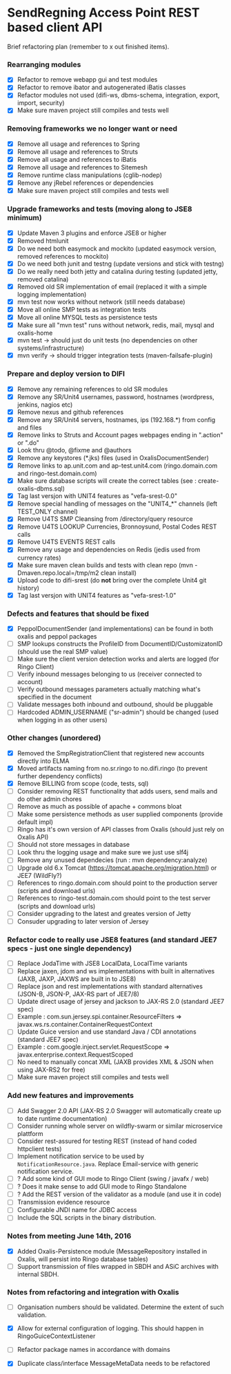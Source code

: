 # SendRegning Access Point REST based client API
Brief refactoring plan (remember to x out finished items).

### Rearranging modules
- [x] Refactor to remove webapp gui and test modules
- [x] Refactor to remove ibator and autogenerated iBatis classes
- [x] Refactor modules not used (difi-ws, dbms-schema, integration, export, import, security)
- [x] Make sure maven project still compiles and tests well

### Removing frameworks we no longer want or need
- [x] Remove all usage and references to Spring
- [x] Remove all usage and references to Struts
- [x] Remove all usage and references to iBatis
- [x] Remove all usage and references to Sitemesh
- [x] Remove runtime class manipulations (cglib-nodep)
- [x] Remove any jRebel references or dependencies
- [x] Make sure maven project still compiles and tests well

### Upgrade frameworks and tests (moving along to JSE8 minimum)
- [x] Update Maven 3 plugins and enforce JSE8 or higher
- [x] Removed htmlunit
- [x] Do we need both easymock and mockito (updated easymock version, removed references to mockito)
- [x] Do we need both junit and testng (update versions and stick with testng)
- [x] Do we really need both jetty and catalina during testing (updated jetty, removed catalina)
- [x] Removed old SR implementation of email (replaced it with a simple logging implementation)
- [x] mvn test now works without network (still needs database)
- [x] Move all online SMP tests as integration tests
- [x] Move all online MYSQL tests as persistence tests
- [x] Make sure all "mvn test" runs without network, redis, mail, mysql and oxalis-home
- [x] mvn test -> should just do unit tests (no dependencies on other systems/infrastructure)
- [x] mvn verify -> should trigger integration tests (maven-failsafe-plugin)

### Prepare and deploy version to DIFI
- [x] Remove any remaining references to old SR modules
- [x] Remove any SR/Unit4 usernames, password, hostnames (wordpress, jenkins, nagios etc)
- [x] Remove nexus and github references
- [x] Remove any SR/Unit4 servers, hostnames, ips (192.168.*) from config and files
- [x] Remove links to Struts and Account pages webpages ending in ".action" or ".do"
- [x] Look thru @todo, @fixme and @authors
- [x] Remove any keystores (*.jks) files (used in OxalisDocumentSender)
- [x] Remove links to ap.unit.com and ap-test.unit4.com (ringo.domain.com and ringo-test.domain.com)
- [x] Make sure database scripts will create the correct tables (see : create-oxalis-dbms.sql)
- [x] Tag last versjon with UNIT4 features as "vefa-srest-0.0"
- [x] Remove special handling of messages on the "UNIT4_*" channels (left TEST_ONLY channel)
- [x] Remove U4TS SMP Cleansing from /directory/query resource
- [x] Remove U4TS LOOKUP Currencies, Bronnoysund, Postal Codes REST calls
- [x] Remove U4TS EVENTS REST calls
- [x] Remove any usage and dependencies on Redis (jedis used from currency rates)
- [x] Make sure maven clean builds and tests with clean repo (mvn -Dmaven.repo.local=/tmp/m2 clean install)
- [x] Upload code to difi-srest (do __not__ bring over the complete Unit4 git history)
- [x] Tag last versjon with UNIT4 features as "vefa-srest-1.0"

### Defects and features that should be fixed
- [X] PeppolDocumentSender (and implementations) can be found in both oxalis and peppol packages
- [ ] SMP lookups constructs the ProfileID from DocumentID/CustomizatonID (should use the real SMP value)
- [ ] Make sure the client version detection works and alerts are logged (for Ringo Client)
- [ ] Verify inbound messages belonging to us (receiver connected to account)
- [ ] Verify outbound messages parameters actually matching what's specified in the document
- [ ] Validate messages both inbound and outbound, should be pluggable
- [ ] Hardcoded ADMIN_USERNAME ("sr-admin") should be changed (used when logging in as other users)

### Other changes (unordered)
- [x] Removed the SmpRegistrationClient that registered new accounts directly into ELMA
- [x] Moved artifacts naming from no.sr.ringo to no.difi.ringo (to prevent further dependency conflicts)
- [x] Remove BILLING from scope (code, tests, sql)
- [ ] Consider removing REST functionality that adds users, send mails and do other admin chores
- [ ] Remove as much as possible of apache + commons bloat
- [ ] Make some persistence methods as user supplied components (provide default impl)
- [ ] Ringo has it's own version of API classes from Oxalis (should just rely on Oxalis API)
- [ ] Should not store messages in database
- [ ] Look thru the logging usage and make sure we just use slf4j
- [ ] Remove any unused dependecies (run : mvn dependency:analyze)
- [ ] Upgrade old 6.x Tomcat (https://tomcat.apache.org/migration.html) or JEE7 (WildFly?)
- [ ] References to ringo.domain.com should point to the production server (scripts and download urls)
- [ ] References to ringo-test.domain.com should point to the test server (scripts and download urls)
- [ ] Consider upgrading to the latest and greates version of Jetty
- [ ] Consuder upgrading to later version of Jersey

### Refactor code to really use JSE8 features (and standard JEE7 specs - just one single dependency)
- [ ] Replace JodaTime with JSE8 LocalData, LocalTime variants
- [ ] Replace jaxen, jdom and ws implementations with built in alternatives (JAXB, JAXP, JAXWS are built in to JSE8)
- [ ] Replace json and rest implementations with standard alternatives (JSON-B, JSON-P, JAX-RS part of JEE7/8)
- [ ] Update direct usage of jersey and jackson to JAX-RS 2.0 (standard JEE7 spec)
- [ ] Example : com.sun.jersey.spi.container.ResourceFilters => javax.ws.rs.container.ContainerRequestContext
- [ ] Update Guice version and use standard Java / CDI annotations (standard JEE7 spec)
- [ ] Example : com.google.inject.servlet.RequestScope => javax.enterprise.context.RequestScoped
- [ ] No need to manually concat XML (JAXB provides XML & JSON when using JAX-RS2 for free)
- [ ] Make sure maven project still compiles and tests well

### Add new features and improvements
- [ ] Add Swagger 2.0 API (JAX-RS 2.0 Swagger will automatically create up to date runtime documentation)
- [ ] Consider running whole server on wildfly-swarm or similar microservice plattform
- [ ] Consider rest-assured for testing REST (instead of hand coded httpclient tests)
- [ ] Implement notification service to be used by `NotificationResource.java`. Replace Email-service with generic notification service. 
- [ ] ? Add some kind of GUI mode to Ringo Client (swing / javafx / web)
- [ ] ? Does it make sense to add GUI mode to Ringo Standalone
- [ ] ? Add the REST version of the validator as a module (and use it in code)
- [ ] Transmission evidence resource
- [ ] Configurable JNDI name for JDBC access
- [ ] Include the SQL scripts in the binary distribution.

### Notes from meeting June 14th, 2016
- [x] Added Oxalis-Persistence module (MessageRepository installed in Oxalis, will persist into Ringo database tables)
- [ ] Support transmission of files wrapped in SBDH and ASiC archives with internal SBDH.

### Notes from refactoring and integration with Oxalis
- [ ] Organisation numbers should be validated. Determine the extent of such validation.
- [X] Allow for external configuration of logging. This should happen in RingoGuiceContextListener
- [ ] Refactor package names in accordance with domains
- [X] Duplicate class/interface MessageMetaData needs to be refactored

